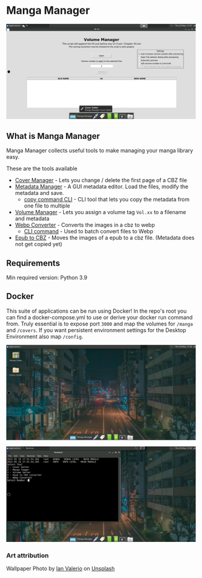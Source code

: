 # Manga Manager

![Screenshot-3](/project-docs/screenshot-3.png)

## What is Manga Manager

Manga Manager collects useful tools to make managing your manga library easy.

These are the tools available

- [Cover Manager](https://github.com/ThePromidius/Manga-Manager/wiki/Cover-Manager) - Lets you change / delete the first
  page of a CBZ file
- [Metadata Manager](https://github.com/ThePromidius/Manga-Manager/wiki/Metadata-Manager) - A GUI metadata editor. Load
  the files, modify the metadata and save.
  - [copy command CLI](https://github.com/ThePromidius/Manga-Manager/wiki/Metadata-Manager#copy-command---cli) - CLI
      tool that lets you copy the metadata from one file to multiple
- [Volume Manager](https://github.com/ThePromidius/Manga-Manager/wiki/Volume-Manager) - Lets you assign a volume
  tag `Vol.xx` to a filename and metadata
- [Webp Converter](https://github.com/ThePromidius/Manga-Manager/wiki/WEBP-Converter) - Converts the images in a cbz to
  webp
  - [CLI command](https://github.com/ThePromidius/Manga-Manager/wiki/Metadata-Manager#cli---copy-command) - Used to
    batch convert files to Webp
- [Epub to CBZ](https://github.com/ThePromidius/Manga-Manager/wiki/EPUB-to-CBZ-converter) - Moves the images of a epub
  to a cbz file. (Metadata does not get copied yet)

## Requirements

Min required version: Python 3.9

## Docker

This suite of applications can be run using Docker!
In the repo's root you can find a docker-compose.yml to use or derive
your docker run command from. Truly essential is to expose
port `3000` and map the volumes for `/manga` and `/covers`. If you want persistent
environment settings for the Desktop Environment also map `/config`.

![Screenshot-1](/project-docs/screenshot-1.png)

![Screenshot-2](/project-docs/screenshot-2.png)

### Art attribution

Wallpaper Photo by [Ian Valerio](https://unsplash.com/@iangvalerio?utm_source=unsplash&utm_medium=referral&utm_content=creditCopyText) on [Unsplash](https://unsplash.com/s/photos/anime?utm_source=unsplash&utm_medium=referral&utm_content=creditCopyText)
